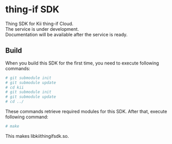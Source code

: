 # thing-if SDK
Thing SDK for Kii thing-if Cloud.<br>
The service is under development.<br>
Documentation will be available after the service is ready.

## Build

When you build this SDK for the first time, you need to
execute following commands:

```sh
# git submodule init
# git submodule update
# cd kii
# git submodule init
# git submodule update
# cd ../
```

These commands retrieve required modules for this SDK. After
that, execute following command:

```sh
# make
```

This makes libkiithingifsdk.so.
